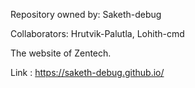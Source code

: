 Repository owned by: Saketh-debug

Collaborators: Hrutvik-Palutla, Lohith-cmd

The website of Zentech.

Link : https://saketh-debug.github.io/
